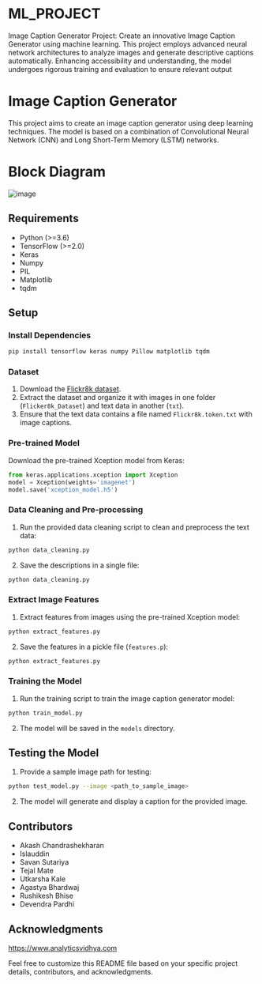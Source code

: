 # ML_PROJECT
 Image Caption Generator Project: Create an innovative Image Caption Generator using machine learning. This project employs advanced neural network architectures to analyze images and generate descriptive captions automatically. Enhancing accessibility and understanding, the model undergoes rigorous training and evaluation to ensure relevant output


# Image Caption Generator

This project aims to create an image caption generator using deep learning techniques. The model is based on a combination of Convolutional Neural Network (CNN) and Long Short-Term Memory (LSTM) networks.

# Block Diagram

![image](https://github.com/akash142306/ML_PROJECT/assets/125787421/9fa9d99d-b542-4054-b2ce-36cc628768ac)



## Requirements
- Python (>=3.6)
- TensorFlow (>=2.0)
- Keras
- Numpy
- PIL
- Matplotlib
- tqdm

## Setup

### Install Dependencies

```bash
pip install tensorflow keras numpy Pillow matplotlib tqdm
```

### Dataset

1. Download the [Flickr8k dataset](https://forms.illinois.edu/sec/1713398).
2. Extract the dataset and organize it with images in one folder (`Flicker8k_Dataset`) and text data in another (`txt`).
3. Ensure that the text data contains a file named `Flickr8k.token.txt` with image captions.

### Pre-trained Model

Download the pre-trained Xception model from Keras:

```python
from keras.applications.xception import Xception
model = Xception(weights='imagenet')
model.save('xception_model.h5')
```

### Data Cleaning and Pre-processing

1. Run the provided data cleaning script to clean and preprocess the text data:

```bash
python data_cleaning.py
```

2. Save the descriptions in a single file:

```bash
python data_cleaning.py
```

### Extract Image Features

1. Extract features from images using the pre-trained Xception model:

```bash
python extract_features.py
```

2. Save the features in a pickle file (`features.p`):

```bash
python extract_features.py
```

### Training the Model

1. Run the training script to train the image caption generator model:

```bash
python train_model.py
```

2. The model will be saved in the `models` directory.

## Testing the Model

1. Provide a sample image path for testing:

```bash
python test_model.py --image <path_to_sample_image>
```

2. The model will generate and display a caption for the provided image.

## Contributors

- Akash Chandrashekharan
- Islauddin 
- Savan Sutariya
- Tejal Mate
- Utkarsha Kale
- Agastya Bhardwaj
- Rushikesh Bhise
- Devendra Pardhi

## Acknowledgments

https://www.analyticsvidhya.com

Feel free to customize this README file based on your specific project details, contributors, and acknowledgments.
